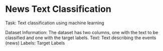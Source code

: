 # News Text Classification
Task: Text classification using machine learning

Dataset Information:
The dataset has two columns, one with the text to be classified and one with the target labels.
Text: Text describing the events (news)
Labels: Target Labels

